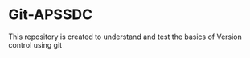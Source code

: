 # Git-APSSDC
This repository is created to understand and test the basics of Version control using git
